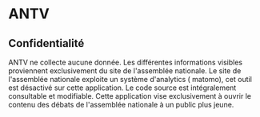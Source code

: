 # ANTV

## Confidentialité

ANTV ne collecte aucune donnée. Les différentes informations visibles proviennent exclusivement du
site de l'assemblée nationale. Le site de l'assemblée nationale exploite un système d'analytics (
matomo), cet outil est désactivé sur cette application. Le code source est intégralement consultable
et modifiable. Cette application vise exclusivement à ouvrir le contenu des débats de l'assemblée
nationale à un public plus jeune.